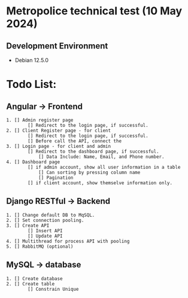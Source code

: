 # Metropolice technical test (10 May 2024)

## Development Environment
* Debian 12.5.0

# Todo List:
## Angular -> Frontend
    1. [] Admin register page
            [] Redirect to the login page, if successful.
    2. [] Client Register page - for client
            [] Redirect to the login page, if successful.
            [] Before call the API, connect the 
    3. [] Login page - for client and admin
            [] Redirect to the dashboard page, if successful.
                [] Data Include: Name, Email, and Phone number.
    4. [] Dashboard page
            [] if admin account, show all user information in a table
                [] Can sorting by pressing column name
                [] Pagination
            [] if client account, show themselve information only.

## Django RESTful -> Backend
    1. [] Change default DB to MqSQL.
    2. [] Set connection pooling.
    3. [] Create API 
            [] Insert API 
            [] Update API
    4. [] Multithread for process API with pooling
    5. [] RabbitMQ (optional)

## MySQL -> database
    1. [] Create database 
    2. [] Create table
            [] Constrain Unique

